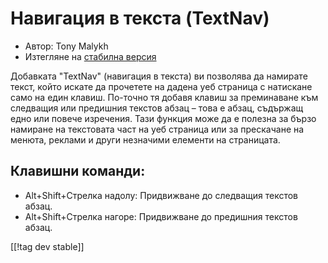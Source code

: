 # Навигация в текста (TextNav) #

* Автор: Tony Malykh
* Изтегляне на [стабилна версия][1]

Добавката "TextNav" (навигация в текста) ви позволява да намирате текст,
който искате да прочетете на дадена уеб страница с натискане само на един
клавиш. По-точно тя добавя клавиш за преминаване към следващия или предишния
текстов абзац – това е абзац, съдържащ едно или повече изречения. Тази
функция може да е полезна за бързо намиране на текстовата част на уеб
страница или за прескачане на менюта, реклами и други незначими елементи на
страницата.

## Клавишни команди: 
* Alt+Shift+Стрелка надолу: Придвижване до следващия текстов абзац.
* Alt+Shift+Стрелка нагоре: Придвижване до предишния текстов абзац.

[[!tag dev stable]]

[1]: https://addons.nvda-project.org/files/get.php?file=textnav
